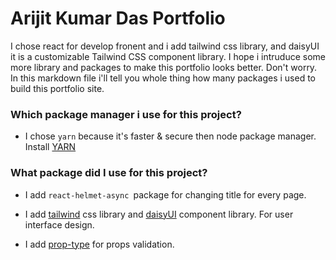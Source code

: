 # Arijit Kumar Das Portfolio 

I chose react for develop fronent and i add tailwind css library, and daisyUI it is a customizable Tailwind CSS component library. I hope i intruduce some more library and packages to make this portfolio looks better. Don't worry. In this markdown file i'll tell you whole thing how many packages i used to build this portfolio site.

### Which package manager i use for this project?

- I chose `yarn` because it's faster & secure then node package manager. Install [YARN](https://classic.yarnpkg.com/lang/en/docs/install/#windows-stable "Click and install yarn")

### What package did I use for this project?

- I add `react-helmet-async `package for changing title for every page.

- I add [tailwind](https://tailwindcss.com/docs/installation) css library and [daisyUI](https://daisyui.com/docs/install/) component library. For user interface design.

- I add [prop-type](https://www.npmjs.com/package/prop-types) for props validation.